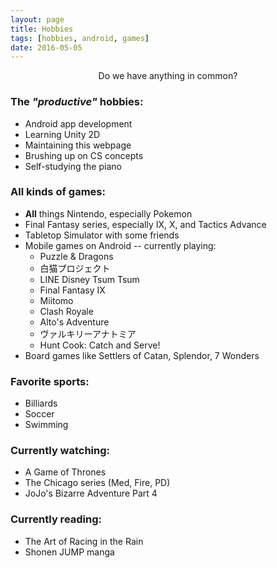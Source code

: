 ```yaml
---
layout: page
title: Hobbies
tags: [hobbies, android, games]
date: 2016-05-05
---
```

    
<center>Do we have anything in common?</center>


### The *"productive"* hobbies:
* Android app development
* Learning Unity 2D
* Maintaining this webpage
* Brushing up on CS concepts
* Self-studying the piano

### All kinds of games:
* __All__ things Nintendo, especially Pokemon
* Final Fantasy series, especially IX, X, and Tactics Advance
* Tabletop Simulator with some friends
* Mobile games on Android -- currently playing:
  * Puzzle & Dragons
  * 白猫プロジェクト
  * LINE Disney Tsum Tsum
  * Final Fantasy IX
  * Miitomo
  * Clash Royale
  * Alto's Adventure
  * ヴァルキリーアナトミア
  * Hunt Cook: Catch and Serve!
* Board games like Settlers of Catan, Splendor, 7 Wonders

### Favorite sports:
* Billiards
* Soccer
* Swimming

### Currently watching:
* A Game of Thrones
* The Chicago series (Med, Fire, PD)
* JoJo's Bizarre Adventure Part 4

### Currently reading:
* The Art of Racing in the Rain
* Shonen JUMP manga
